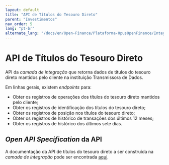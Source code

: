 ```yaml
---
layout: default
title: "API de Títulos do Tesouro Direto"
parent: "Investimentos"
nav_order: 5
lang: "pt-br"
alternate_lang: "/docs/en/Open-Finance/Plataforma-OpusOpenFinance/Integração/dados-investimentos/dados-tesouro/"
---
```


# API de Títulos do Tesouro Direto

API da *camada de integração* que retorna dados de títulos do tesouro direto mantidos pelo cliente na instituição Transmissora de Dados.

Em linhas gerais, existem *endpoints* para:

- Obter os registros de operações dos títulos do tesouro direto mantidos pelo cliente;
- Obter os registros de identificação dos títulos do tesouro direto;
- Obter os registros de posição nos títulos do tesouro direto;
- Obter os registros de histórico de transações dos últimos 12 meses;
- Obter os registros de histórico dos últimos sete dias.

## *Open API Specification* da API

A documentação da API de títulos do tesouro direto a ser construída na *camada de integração* pode ser encontrada [aqui][API-Tesouro-Direto].

[API-Tesouro-Direto]: ../../../../../swagger-ui/index.html?api=data-treasure-titles
